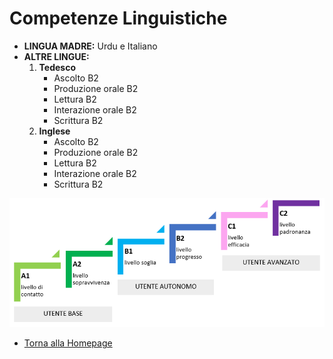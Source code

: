 # Competenze Linguistiche

- **LINGUA MADRE:** Urdu e Italiano
- **ALTRE LINGUE:**
  1. **Tedesco**
     - Ascolto B2
     - Produzione orale B2
     - Lettura B2
     - Interazione orale B2
     - Scrittura B2
  2. **Inglese**
     - Ascolto B2
     - Produzione orale B2
     - Lettura B2
     - Interazione orale B2
     - Scrittura B2

![Schema CEFR](https://github.com/faizan-nd/faizan-nd.github.io/blob/main/schema_CEFR.png)
* [Torna alla Homepage](README.md)
